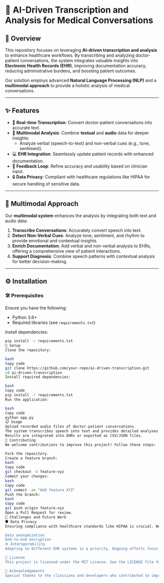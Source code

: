 # 🏥 AI-Driven Transcription and Analysis for Medical Conversations

## 📖 Overview

This repository focuses on leveraging **AI-driven transcription and analysis** to enhance healthcare workflows. By transcribing and analyzing doctor-patient conversations, the system integrates valuable insights into **Electronic Health Records (EHR)**, improving documentation accuracy, reducing administrative burdens, and boosting patient outcomes.

Our solution employs advanced **Natural Language Processing (NLP)** and a **multimodal approach** to provide a holistic analysis of medical conversations. 

---

## ✨ Features

- 🎤 **Real-time Transcription**: Convert doctor-patient conversations into accurate text.
- 🤖 **Multimodal Analysis**: Combine **textual** and **audio** data for deeper insights:
  - Analyze verbal (speech-to-text) and non-verbal cues (e.g., tone, sentiment).
- 💻 **EHR Integration**: Seamlessly update patient records with enhanced documentation.
- 🔄 **Feedback Loop**: Refine accuracy and usability based on clinician input.
- 🔒 **Data Privacy**: Compliant with healthcare regulations like HIPAA for secure handling of sensitive data.

---

## 🧠 Multimodal Approach

Our **multimodal system** enhances the analysis by integrating both text and audio data:

1. **Transcribe Conversations**: Accurately convert speech into text.
2. **Detect Non-Verbal Cues**: Analyze tone, sentiment, and rhythm to provide emotional and contextual insights.
3. **Enrich Documentation**: Add verbal and non-verbal analysis to EHRs, offering a comprehensive view of patient interactions.
4. **Support Diagnosis**: Combine speech patterns with contextual analysis for better decision-making.

---

## ⚙️ Installation

### 🛠 Prerequisites
Ensure you have the following:
- Python 3.6+
- Required libraries (see `requirements.txt`)

Install dependencies:
```bash
pip install -r requirements.txt
🚀 Setup
Clone the repository:

bash
Copy code
git clone https://github.com/your-repo/ai-driven-transcription.git
cd ai-driven-transcription
Install required dependencies:

bash
Copy code
pip install -r requirements.txt
Run the application:

bash
Copy code
python app.py
📋 Usage
Upload recorded audio files of doctor-patient conversations.
The system transcribes speech into text and provides detailed analyses.
Results are integrated into EHRs or exported as CSV/JSON files.
🤝 Contributing
We welcome contributions to improve this project! Follow these steps:

Fork the repository.
Create a feature branch:
bash
Copy code
git checkout -b feature-xyz
Commit your changes:
bash
Copy code
git commit -am "Add feature XYZ"
Push the branch:
bash
Copy code
git push origin feature-xyz
Open a Pull Request for review.
🚧 Challenges and Future Work
🛡 Data Privacy
Ensuring compliance with healthcare standards like HIPAA is crucial. We're implementing:

Data anonymization
End-to-end encryption
🌐 Interoperability
Adapting to different EHR systems is a priority. Ongoing efforts focus on scalability and flexibility to ensure seamless integration across platforms.

📜 License
This project is licensed under the MIT License. See the LICENSE file for details.

🙏 Acknowledgements
Special thanks to the clinicians and developers who contributed to improving this system. Your feedback drives our innovation. ❤️
